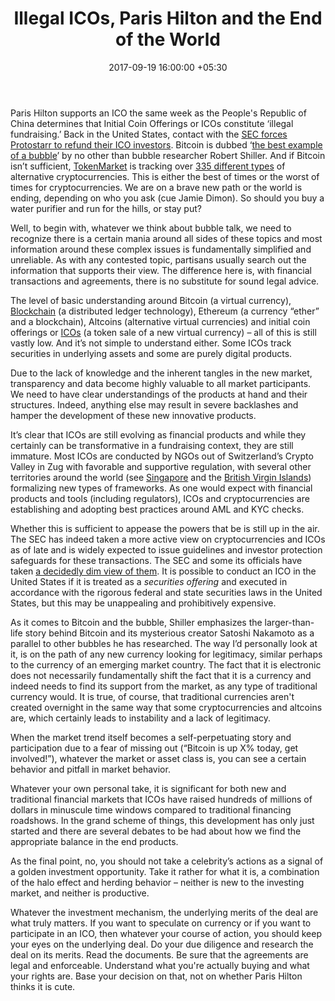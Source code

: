 ﻿---
title: Illegal ICOs, Paris Hilton and the End of the World
date: 2017-09-19 16:00:00 +05:30
tags:
- Asia
- Europe
- ICO
- insights
- US
Person: Markus Lampinen
category:
- Cryptocurrency
- Fintech
- Insights
Markets:
- Asia
- Europe
- ICO
- insights
- US
type: post
status: publish
layout: post
---

<p>Paris Hilton supports an ICO the same week as the People's Republic of China determines that Initial Coin Offerings or ICOs constitute ‘illegal fundraising.’ Back in the United States, contact with the <a href="https://www.forbes.com/sites/laurashin/2017/09/01/after-contact-by-sec-protostarr-token-shuts-down-post-ico-will-refund-investors/">SEC forces Protostarr to refund their ICO investors</a>. Bitcoin is dubbed ‘<a href="https://qz.com/1067557/robert-shiller-wrote-the-book-on-bubbles-he-says-the-best-example-right-now-is-bitcoin/">the best example of a bubble</a>’ by no other than bubble researcher Robert Shiller. And if Bitcoin isn’t sufficient, <a href="https://tokenmarket.net/">TokenMarket</a> is tracking over <a href="https://tokenmarket.net/blockchain/all-assets">335 different types</a> of alternative cryptocurrencies. This is either the best of times or the worst of times for cryptocurrencies. We are on a brave new path or the world is ending, depending on who you ask (cue Jamie Dimon). So should you buy a water purifier and run for the hills, or stay put?</p>
<p>Well, to begin with, whatever we think about bubble talk, we need to recognize there is a certain mania around all sides of these topics and most information around these complex issues is fundamentally simplified and unreliable. As with any contested topic, partisans usually search out the information that supports their view. The difference here is, with financial transactions and agreements, there is no substitute for sound legal advice. </p>
<p>The level of basic understanding around Bitcoin (a virtual currency), <a href="https://letstalkpayments.com/an-overview-of-blockchain-technology/">Blockchain</a> (a distributed ledger technology), Ethereum (a currency “ether” and a blockchain), Altcoins (alternative virtual currencies) and initial coin offerings or <a href="https://letstalkpayments.com/ico-token-sale/">ICOs</a> (a token sale of a new virtual currency) – all of this is still vastly low. And it’s not simple to understand either. Some ICOs track securities in underlying assets and some are purely digital products. </p>
<p>Due to the lack of knowledge and the inherent tangles in the new market, transparency and data become highly valuable to all market participants. We need to have clear understandings of the products at hand and their structures. Indeed, anything else may result in severe backlashes and hamper the development of these new innovative products.</p>
<p>It’s clear that ICOs are still evolving as financial products and while they certainly can be transformative in a fundraising context, they are still immature. Most ICOs are conducted by NGOs out of Switzerland’s Crypto Valley in Zug with favorable and supportive regulation, with several other territories around the world (see <a href="https://venturebeat-com.cdn.ampproject.org/c/s/venturebeat.com/2017/09/03/how-singapore-became-a-hot-ico-destination/amp/">Singapore</a> and the <a href="https://www.coindesk.com/icos-welcome-isle-of-man-to-unveil-friendly-framework-for-token-sales/">British Virgin Islands</a>) formalizing new types of frameworks. As one would expect with financial products and tools (including regulators), ICOs and cryptocurrencies are establishing and adopting best practices around AML and KYC checks.</p>
<p>Whether this is sufficient to appease the powers that be is still up in the air. The SEC has indeed taken a more active view on cryptocurrencies and ICOs as of late and is widely expected to issue guidelines and investor protection safeguards for these transactions. The SEC and some its officials have taken <a href="https://www.coindesk.com/roaches-sec-chief-speaks-malicious-icos/">a decidedly dim view of them</a>. It is possible to conduct an ICO in the United States if it is treated as a <i>securities offering</i> and executed in accordance with the rigorous federal and state securities laws in the United States, but this may be unappealing and prohibitively expensive.

As it comes to Bitcoin and the bubble, Shiller emphasizes the larger-than-life story behind Bitcoin and its mysterious creator Satoshi Nakamoto as a parallel to other bubbles he has researched. The way I’d personally look at it, is on the path of any new currency looking for legitimacy, similar perhaps to the currency of an emerging market country. The fact that it is electronic does not necessarily fundamentally shift the fact that it is a currency and indeed needs to find its support from the market, as any type of traditional currency would. It is true, of course, that traditional currencies aren't created overnight in the same way that some cryptocurrencies and altcoins are, which certainly leads to instability and a lack of legitimacy.</p>
<p>When the market trend itself becomes a self-perpetuating story and participation due to a fear of missing out (“Bitcoin is up X% today, get involved!”), whatever the market or asset class is, you can see a certain behavior and pitfall in market behavior. </p>
<p>Whatever your own personal take, it is significant for both new and traditional financial markets that ICOs have raised hundreds of millions of dollars in minuscule time windows compared to traditional financing roadshows. In the grand scheme of things, this development has only just started and there are several debates to be had about how we find the appropriate balance in the end products.</p>
<p>As the final point, no, you should not take a celebrity’s actions as a signal of a golden investment opportunity. Take it rather for what it is, a combination of the halo effect and herding behavior – neither is new to the investing market, and neither is productive. </p>
<p>Whatever the investment mechanism, the underlying merits of the deal are what truly matters. If you want to speculate on currency or if you want to participate in an ICO, then whatever your course of action, you should keep your eyes on the underlying deal. Do your due diligence and research the deal on its merits. Read the documents. Be sure that the agreements are legal and enforceable. Understand what you're actually buying and what your rights are. Base your decision on that, not on whether Paris Hilton thinks it is cute. </p>
